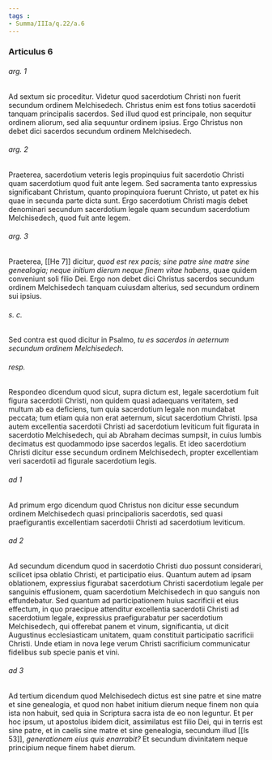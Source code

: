 ```yaml
---
tags : 
- Summa/IIIa/q.22/a.6
---
```


### Articulus 6

###### arg. 1
Ad sextum sic proceditur. Videtur quod sacerdotium Christi non fuerit secundum ordinem Melchisedech. Christus enim est fons totius sacerdotii tanquam principalis sacerdos. Sed illud quod est principale, non sequitur ordinem aliorum, sed alia sequuntur ordinem ipsius. Ergo Christus non debet dici sacerdos secundum ordinem Melchisedech.

###### arg. 2
Praeterea, sacerdotium veteris legis propinquius fuit sacerdotio Christi quam sacerdotium quod fuit ante legem. Sed sacramenta tanto expressius significabant Christum, quanto propinquiora fuerunt Christo, ut patet ex his quae in secunda parte dicta sunt. Ergo sacerdotium Christi magis debet denominari secundum sacerdotium legale quam secundum sacerdotium Melchisedech, quod fuit ante legem.

###### arg. 3
Praeterea, [[He 7]] dicitur, *quod est rex pacis; sine patre sine matre sine genealogia; neque initium dierum neque finem vitae habens*, quae quidem conveniunt soli filio Dei. Ergo non debet dici Christus sacerdos secundum ordinem Melchisedech tanquam cuiusdam alterius, sed secundum ordinem sui ipsius.

###### s. c.
Sed contra est quod dicitur in Psalmo, *tu es sacerdos in aeternum secundum ordinem Melchisedech*.

###### resp.
Respondeo dicendum quod sicut, supra dictum est, legale sacerdotium fuit figura sacerdotii Christi, non quidem quasi adaequans veritatem, sed multum ab ea deficiens, tum quia sacerdotium legale non mundabat peccata; tum etiam quia non erat aeternum, sicut sacerdotium Christi. Ipsa autem excellentia sacerdotii Christi ad sacerdotium leviticum fuit figurata in sacerdotio Melchisedech, qui ab Abraham decimas sumpsit, in cuius lumbis decimatus est quodammodo ipse sacerdos legalis. Et ideo sacerdotium Christi dicitur esse secundum ordinem Melchisedech, propter excellentiam veri sacerdotii ad figurale sacerdotium legis.

###### ad 1
Ad primum ergo dicendum quod Christus non dicitur esse secundum ordinem Melchisedech quasi principalioris sacerdotis, sed quasi praefigurantis excellentiam sacerdotii Christi ad sacerdotium leviticum.

###### ad 2
Ad secundum dicendum quod in sacerdotio Christi duo possunt considerari, scilicet ipsa oblatio Christi, et participatio eius. Quantum autem ad ipsam oblationem, expressius figurabat sacerdotium Christi sacerdotium legale per sanguinis effusionem, quam sacerdotium Melchisedech in quo sanguis non effundebatur. Sed quantum ad participationem huius sacrificii et eius effectum, in quo praecipue attenditur excellentia sacerdotii Christi ad sacerdotium legale, expressius praefigurabatur per sacerdotium Melchisedech, qui offerebat panem et vinum, significantia, ut dicit Augustinus ecclesiasticam unitatem, quam constituit participatio sacrificii Christi. Unde etiam in nova lege verum Christi sacrificium communicatur fidelibus sub specie panis et vini.

###### ad 3
Ad tertium dicendum quod Melchisedech dictus est sine patre et sine matre et sine genealogia, et quod non habet initium dierum neque finem non quia ista non habuit, sed quia in Scriptura sacra ista de eo non leguntur. Et per hoc ipsum, ut apostolus ibidem dicit, assimilatus est filio Dei, qui in terris est sine patre, et in caelis sine matre et sine genealogia, secundum illud [[Is 53]], *generationem eius quis enarrabit?* Et secundum divinitatem neque principium neque finem habet dierum.

